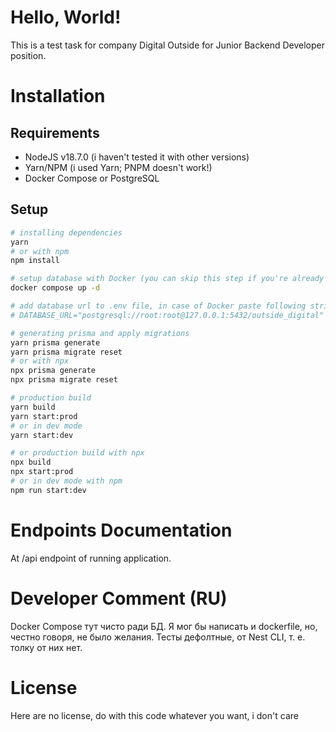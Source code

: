 # Hello, World!

This is a test task for company Digital Outside for Junior Backend Developer position.

# Installation

## Requirements

- NodeJS v18.7.0 (i haven't tested it with other versions)
- Yarn/NPM (i used Yarn; PNPM doesn't work!)
- Docker Compose or PostgreSQL

## Setup

```sh
# installing dependencies
yarn
# or with npm
npm install

# setup database with Docker (you can skip this step if you're already installed PostgreSQL)
docker compose up -d

# add database url to .env file, in case of Docker paste following string:
# DATABASE_URL="postgresql://root:root@127.0.0.1:5432/outside_digital"

# generating prisma and apply migrations
yarn prisma generate
yarn prisma migrate reset
# or with npx
npx prisma generate
npx prisma migrate reset

# production build
yarn build
yarn start:prod
# or in dev mode
yarn start:dev

# or production build with npx
npx build
npx start:prod
# or in dev mode with npm
npm run start:dev
```

# Endpoints Documentation

At /api endpoint of running application.

# Developer Comment (RU)

Docker Compose тут чисто ради БД.
Я мог бы написать и dockerfile, но, честно говоря, не было желания.
Тесты дефолтные, от Nest CLI, т. е. толку от них нет.

# License

Here are no license, do with this code whatever you want, i don't care
